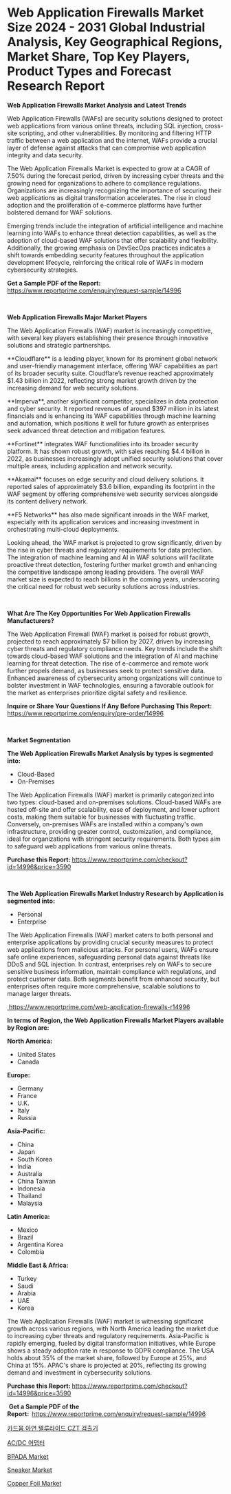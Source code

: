 <p><h1>Web Application Firewalls Market Size 2024 - 2031 Global Industrial Analysis, Key Geographical Regions, Market Share, Top Key Players, Product Types and Forecast Research Report</h1></p><p><strong>Web Application Firewalls Market Analysis and Latest Trends</strong></p>
<p><p>Web Application Firewalls (WAFs) are security solutions designed to protect web applications from various online threats, including SQL injection, cross-site scripting, and other vulnerabilities. By monitoring and filtering HTTP traffic between a web application and the internet, WAFs provide a crucial layer of defense against attacks that can compromise web application integrity and data security.</p><p>The Web Application Firewalls Market is expected to grow at a CAGR of 7.50% during the forecast period, driven by increasing cyber threats and the growing need for organizations to adhere to compliance regulations. Organizations are increasingly recognizing the importance of securing their web applications as digital transformation accelerates. The rise in cloud adoption and the proliferation of e-commerce platforms have further bolstered demand for WAF solutions.</p><p>Emerging trends include the integration of artificial intelligence and machine learning into WAFs to enhance threat detection capabilities, as well as the adoption of cloud-based WAF solutions that offer scalability and flexibility. Additionally, the growing emphasis on DevSecOps practices indicates a shift towards embedding security features throughout the application development lifecycle, reinforcing the critical role of WAFs in modern cybersecurity strategies.</p></p>
<p><strong>Get a Sample PDF of the Report:&nbsp;</strong> <a href="https://www.reportprime.com/enquiry/request-sample/14996">https://www.reportprime.com/enquiry/request-sample/14996</a></p>
<p>&nbsp;</p>
<p><strong>Web Application Firewalls Major Market Players</strong></p>
<p><p>The Web Application Firewalls (WAF) market is increasingly competitive, with several key players establishing their presence through innovative solutions and strategic partnerships. </p><p>**Cloudflare** is a leading player, known for its prominent global network and user-friendly management interface, offering WAF capabilities as part of its broader security suite. Cloudflare’s revenue reached approximately $1.43 billion in 2022, reflecting strong market growth driven by the increasing demand for web security solutions.</p><p>**Imperva**, another significant competitor, specializes in data protection and cyber security. It reported revenues of around $397 million in its latest financials and is enhancing its WAF capabilities through machine learning and automation, which positions it well for future growth as enterprises seek advanced threat detection and mitigation features.</p><p>**Fortinet** integrates WAF functionalities into its broader security platform. It has shown robust growth, with sales reaching $4.4 billion in 2022, as businesses increasingly adopt unified security solutions that cover multiple areas, including application and network security.</p><p>**Akamai** focuses on edge security and cloud delivery solutions. It reported sales of approximately $3.6 billion, expanding its footprint in the WAF segment by offering comprehensive web security services alongside its content delivery network.</p><p>**F5 Networks** has also made significant inroads in the WAF market, especially with its application services and increasing investment in orchestrating multi-cloud deployments. </p><p>Looking ahead, the WAF market is projected to grow significantly, driven by the rise in cyber threats and regulatory requirements for data protection. The integration of machine learning and AI in WAF solutions will facilitate proactive threat detection, fostering further market growth and enhancing the competitive landscape among leading providers. The overall WAF market size is expected to reach billions in the coming years, underscoring the critical need for robust web security solutions across industries.</p></p>
<p>&nbsp;</p>
<p><strong>What Are The Key Opportunities For Web Application Firewalls Manufacturers?</strong></p>
<p><p>The Web Application Firewall (WAF) market is poised for robust growth, projected to reach approximately $7 billion by 2027, driven by increasing cyber threats and regulatory compliance needs. Key trends include the shift towards cloud-based WAF solutions and the integration of AI and machine learning for threat detection. The rise of e-commerce and remote work further propels demand, as businesses seek to protect sensitive data. Enhanced awareness of cybersecurity among organizations will continue to bolster investment in WAF technologies, ensuring a favorable outlook for the market as enterprises prioritize digital safety and resilience.</p></p>
<p><strong>Inquire or Share Your Questions If Any Before Purchasing This Report:</strong> <a href="https://www.reportprime.com/enquiry/pre-order/14996">https://www.reportprime.com/enquiry/pre-order/14996</a></p>
<p>&nbsp;</p>
<p><strong>Market Segmentation</strong></p>
<p><strong>The Web Application Firewalls Market Analysis by types is segmented into:</strong></p>
<p><ul><li>Cloud-Based</li><li>On-Premises</li></ul></p>
<p><p>The Web Application Firewalls (WAF) market is primarily categorized into two types: cloud-based and on-premises solutions. Cloud-based WAFs are hosted off-site and offer scalability, ease of deployment, and lower upfront costs, making them suitable for businesses with fluctuating traffic. Conversely, on-premises WAFs are installed within a company's own infrastructure, providing greater control, customization, and compliance, ideal for organizations with stringent security requirements. Both types aim to safeguard web applications from various online threats.</p></p>
<p><strong>Purchase this Report:&nbsp;</strong><a href="https://www.reportprime.com/checkout?id=14996&price=3590">https://www.reportprime.com/checkout?id=14996&price=3590</a></p>
<p>&nbsp;</p>
<p><strong>The Web Application Firewalls Market Industry Research by Application is segmented into:</strong></p>
<p><ul><li>Personal</li><li>Enterprise</li></ul></p>
<p><p>The Web Application Firewalls (WAF) market caters to both personal and enterprise applications by providing crucial security measures to protect web applications from malicious attacks. For personal users, WAFs ensure safe online experiences, safeguarding personal data against threats like DDoS and SQL injection. In contrast, enterprises rely on WAFs to secure sensitive business information, maintain compliance with regulations, and protect customer data. Both segments benefit from enhanced security, but enterprises often require more comprehensive, scalable solutions to manage larger threats.</p></p>
<p><a href="https://www.reportprime.com/web-application-firewalls-r14996">&nbsp;https://www.reportprime.com/web-application-firewalls-r14996</a></p>
<p><strong>In terms of Region, the Web Application Firewalls Market Players available by Region are:</strong></p>
<p>
    <p> <strong> North America: </strong>
        <ul>
            <li>United States</li>
            <li>Canada</li>
        </ul>
        </p> 
    <p> <strong> Europe: </strong>
        <ul>
            <li>Germany</li>
            <li>France</li>
            <li>U.K.</li>
            <li>Italy</li>
            <li>Russia</li>
        </ul>
        </p> 
    <p> <strong> Asia-Pacific: </strong>
        <ul>
            <li>China</li>
            <li>Japan</li>
            <li>South Korea</li>
            <li>India</li>
            <li>Australia</li>
            <li>China Taiwan</li>
            <li>Indonesia</li>
            <li>Thailand</li>
            <li>Malaysia</li>
        </ul>
        </p> 
    <p> <strong> Latin America: </strong>
        <ul>
            <li>Mexico</li>
            <li>Brazil</li>
            <li>Argentina Korea</li>
            <li>Colombia</li>
        </ul>
        </p> 
    <p> <strong> Middle East & Africa: </strong>
        <ul>
            <li>Turkey</li>
            <li>Saudi</li>
            <li>Arabia</li>
            <li>UAE</li>
            <li>Korea</li>
        </ul>
    </p>
    </p>
<p><p>The Web Application Firewalls (WAF) market is witnessing significant growth across various regions, with North America leading the market due to increasing cyber threats and regulatory requirements. Asia-Pacific is rapidly emerging, fueled by digital transformation initiatives, while Europe shows a steady adoption rate in response to GDPR compliance. The USA holds about 35% of the market share, followed by Europe at 25%, and China at 15%. APAC's share is projected at 20%, reflecting its growing demand and investment in cybersecurity solutions.</p></p>
<p><strong>Purchase this Report: </strong><a href="https://www.reportprime.com/checkout?id=14996&price=3590">https://www.reportprime.com/checkout?id=14996&price=3590</a></p>
<p>&nbsp;<strong>Get a Sample PDF of the Report:&nbsp;&nbsp;</strong><a href="https://www.reportprime.com/enquiry/request-sample/14996">https://www.reportprime.com/enquiry/request-sample/14996</a></p>
<p><strong></strong></p>
<p><p><a href="https://medium.com/@robertojones8678/cadmium-zinc-tellurideczt-detector-market-%EC%9D%98-%EA%B8%80%EB%A1%9C%EB%B2%8C-%EC%8B%9C%EC%9E%A5-%EA%B0%9C%EC%9A%94%EB%8A%94-%EC%A0%84-%EC%84%B8%EA%B3%84-%EB%B0%8F-%EC%A3%BC%EC%9A%94-%EC%8B%9C%EC%9E%A5%EC%9D%98-%EC%82%B0%EC%97%85%EC%97%90-%EC%98%81%ED%96%A5%EC%9D%84-%EB%AF%B8%EC%B9%98%EB%8A%94-%EC%A3%BC%EC%9A%94-%ED%8A%B8%EB%A0%8C%EB%93%9C%EC%97%90-%EB%8C%80%ED%95%9C-%EB%8F%85%ED%8A%B9%ED%95%9C-8192fae79a69">카드뮴 아연 텔루라이드 CZT 검출기</a></p><p><a href="https://medium.com/@robertojones8678/acdc-%EC%96%B4%EB%8C%91%ED%84%B0-%EC%8B%9C%EC%9E%A5-%EC%A0%84%EB%A7%9D-%EC%8B%9C%EC%9E%A5-%EB%8F%99%ED%96%A5-%EB%B0%8F-%EC%98%81%ED%96%A5-%EB%B6%84%EC%84%9D-2024-2031-cda8bf033a63">AC/DC 어댑터</a></p><p><a href="https://medium.com/@kelleebernier1851/the-bpada-market-is-experiencing-higher-than-anticipated-demand-compared-to-pre-pandemic-levels-8b7bead64a11">BPADA Market</a></p><p><a href="https://www.linkedin.com/pulse/emerging-market-trends-regional-analysis-sneaker-forecasted-6t6xc?trackingId=H7afCoVITLufs3aY0WCEoA%3D%3D">Sneaker Market</a></p><p><a href="https://www.linkedin.com/pulse/how-regions-adapting-copper-foil-market-global-trends-overview-rcwuf?trackingId=WZ0KNRrhQM6CDypYswU%2Bsg%3D%3D">Copper Foil Market</a></p></p>